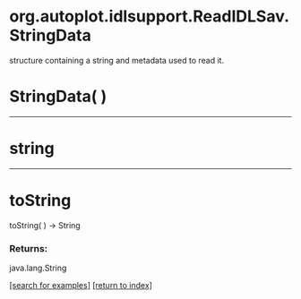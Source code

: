 # org.autoplot.idlsupport.ReadIDLSav.StringData

structure containing a string and metadata used to read it.

# StringData( )


***
<a name="string"></a>
# string



***
<a name="toString"></a>
# toString
toString(  ) &rarr; String



### Returns:
java.lang.String


<a href="https://github.com/autoplot/dev/search?q=toString&unscoped_q=toString">[search for examples]</a>
<a href="https://github.com/autoplot/documentation/blob/master/javadoc/index-all.md">[return to index]</a>

